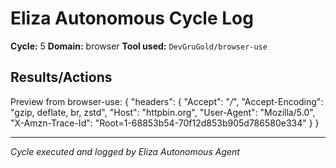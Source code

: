 # Eliza Autonomous Cycle Log

**Cycle:** 5
**Domain:** browser
**Tool used:** `DevGruGold/browser-use`

## Results/Actions

Preview from browser-use:
{
"headers": {
"Accept": "_/_",
"Accept-Encoding": "gzip, deflate, br, zstd",
"Host": "httpbin.org",
"User-Agent": "Mozilla/5.0",
"X-Amzn-Trace-Id": "Root=1-68853b54-70f12d853b905d786580e334"
}
}

---

_Cycle executed and logged by Eliza Autonomous Agent_

